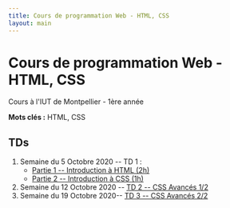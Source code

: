 ```yaml
---
title: Cours de programmation Web - HTML, CSS
layout: main
---
```


# Cours de programmation Web - HTML, CSS
Cours à l'IUT de Montpellier - 1ère année

**Mots clés :** HTML, CSS

## TDs

1. Semaine du 5 Octobre 2020 -- TD 1 :
   <!-- * [Introduction à Git <\!-- (45min) -\->](https://gitlabinfo.iutmontp.univ-montp2.fr/valicov/tutoGit1ereAnnee/blob/master/README.md) -->
   * [Partie 1 -- Introduction à HTML (2h)](tutorials/tutorial1_1.html)
     <!-- ([English version](tutorials/tutorial1_1-en.html)) -->
   * [Partie 2 -- Introduction à CSS (1h)](tutorials/tutorial1_2.html)
     <!-- ([English version](tutorials/tutorial1_2-en.html)) -->
1. Semaine du 12 Octobre 2020 -- [TD 2 -- CSS Avancés 1/2](tutorials/tutorial2.html)
   <!-- ([English version](tutorials/tutorial2-en.html)) -->
1. Semaine du 19 Octobre 2020-- [TD 3 -- CSS Avancés 2/2](tutorials/tutorial3.html)
	 <!-- ([English version](tutorials/tutorial3-en.html)) -->
<!-- 1. Semaine du 02 Novembre 2020 : -->
<!--    * [TD 4 -- Les Formulaires](tutorials/tutorial4.html) -->
<!-- 	 <\!-- ([English version](tutorials/tutorial4-en.html)) -\-> -->
<!--    * puis [lancement du projet](projet.html) -->
<!-- 1. Semaine du 09 Novembre 2020 : -->
<!--    * Entamer [TD 5 -- Responsive Design](tutorials/tutorial5.html) (~2h) -->
<!--    <\!-- ([English version](tutorials/tutorial5-en.html)) -\-> -->
<!--    * puis [projet](projet.html) (1h) -->
<!-- 1. Semaine du 16 Novembre 2020 : -->
<!--    * Finir le [TD 5 -- Responsive Design](tutorials/tutorial5.html) (max 2h) -->
<!--    ([English version](tutorials/tutorial5-en.html)) -->
<!--    * puis [projet](projet.html) (1h) -->
<!-- 1. Semaine du 23 Novembre 2020 -- [Projet](projet.html) (3h) -->
<!-- 1. Semaine du 30 Novembre 2020 -- Infographie -->
<!-- 1. Semaine du 07 décembre 2020 -- [Projet](projet.html) (3h) -->
<!-- 1. Semaine du 14 décembre 2020 -- [Projet](projet.html) (3h) -->
<!-- 1. Semaine du 04 janvier 2021 -- Partiel -->
<!-- 1. 13 & 14 janvier 2021 -- Soutenance de projet -->

<!-- ## Compléments optionnels -->
 
<!-- 1. [Coder des colonnes responsive à la Bootstrap](assets/tut5-complement.html) -->

<!-- ## Instructions du projet -->

<!-- [Instructions du projet](projet.html) -->

<!-- ## Joomla -->

<!-- Semaine du 18 janvier -- [TD sur l'installation et la prise en main de Joomla](assets/TDJoomla.pdf) -->

